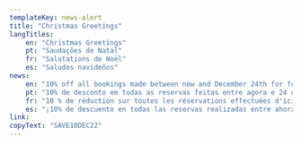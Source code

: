 ```yaml
---
templateKey: news-alert
title: "Christmas Greetings"
langTitles:
    en: "Christmas Greetings"
    pt: "Saudações de Natal"
    fr: "Salutations de Noël"
    es: "Saludos navideños"
news: 
    en: "10% off all bookings made between now and December 24th for full payment bookings for any dates during 2023 with code: SAVE10DEC22"
    pt: "10% de desconto em todas as reservas feitas entre agora e 24 de dezembro para reservas de pagamento integral para qualquer data durante 2023 com o código: SAVE10DEC22"
    fr: "10 % de réduction sur toutes les réservations effectuées d'ici le 24 décembre pour les réservations avec paiement intégral pour toutes les dates en 2023 avec le code: SAVE10DEC22"
    es: "¡10% de descuento en todas las reservas realizadas entre ahora y el 24 de diciembre para reservas de pago completo para cualquier fecha durante 2023 con código: SAVE10DEC22"
link: 
copyText: "SAVE10DEC22"
---
```

